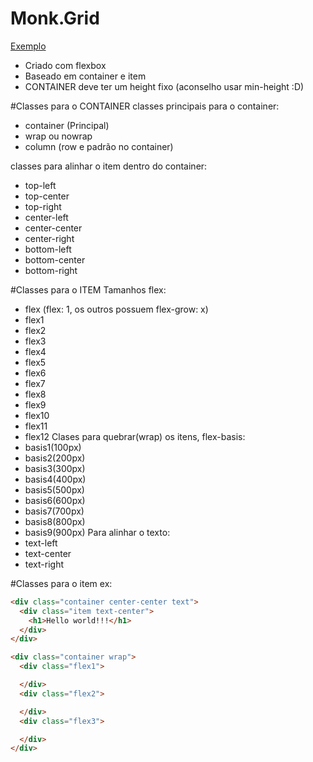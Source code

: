 # Monk.Grid
[Exemplo](https://agenciamonk.github.io/grid/)

- Criado com flexbox
- Baseado em container e item
- CONTAINER deve ter um height fixo (aconselho usar min-height :D)

#Classes para o CONTAINER
classes principais para o container:
- container (Principal)
- wrap ou nowrap
- column (row e padrão no container)

classes para alinhar o item dentro do container:
- top-left
- top-center
- top-right
- center-left
- center-center
- center-right
- bottom-left
- bottom-center
- bottom-right

#Classes para o ITEM
Tamanhos flex:
- flex (flex: 1, os outros possuem flex-grow: x)
- flex1
- flex2
- flex3
- flex4
- flex5
- flex6
- flex7
- flex8
- flex9
- flex10
- flex11
- flex12
Clases para quebrar(wrap) os itens, flex-basis:
- basis1(100px)
- basis2(200px)
- basis3(300px)
- basis4(400px)
- basis5(500px)
- basis6(600px)
- basis7(700px)
- basis8(800px)
- basis9(900px)
Para alinhar o texto:
- text-left
- text-center
- text-right

#Classes para o item
ex:
```html
<div class="container center-center text">
  <div class="item text-center">
    <h1>Hello world!!!</h1>
  </div>
</div>
```

```html
<div class="container wrap">
  <div class="flex1">

  </div>
  <div class="flex2">

  </div>
  <div class="flex3">

  </div>
</div>
```

